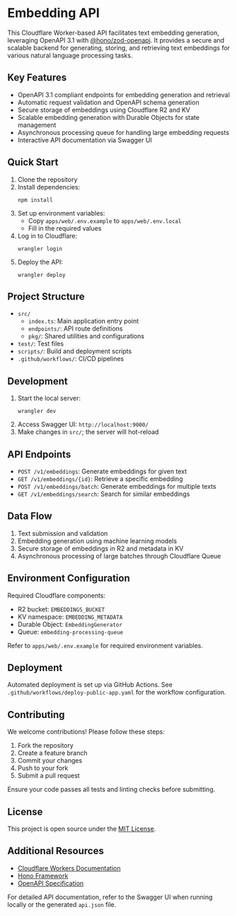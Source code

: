 # Embedding API

This Cloudflare Worker-based API facilitates text embedding generation, leveraging OpenAPI 3.1 with [@hono/zod-openapi](https://github.com/honojs/hono). It provides a secure and scalable backend for generating, storing, and retrieving text embeddings for various natural language processing tasks.

## Key Features

- OpenAPI 3.1 compliant endpoints for embedding generation and retrieval
- Automatic request validation and OpenAPI schema generation
- Secure storage of embeddings using Cloudflare R2 and KV
- Scalable embedding generation with Durable Objects for state management
- Asynchronous processing queue for handling large embedding requests
- Interactive API documentation via Swagger UI

## Quick Start

1. Clone the repository
2. Install dependencies:
   ```
   npm install
   ```
3. Set up environment variables:
   - Copy `apps/web/.env.example` to `apps/web/.env.local`
   - Fill in the required values
4. Log in to Cloudflare:
   ```
   wrangler login
   ```
5. Deploy the API:
   ```
   wrangler deploy
   ```

## Project Structure

- `src/`
  - `index.ts`: Main application entry point
  - `endpoints/`: API route definitions
  - `pkg/`: Shared utilities and configurations
- `test/`: Test files
- `scripts/`: Build and deployment scripts
- `.github/workflows/`: CI/CD pipelines

## Development

1. Start the local server:
   ```
   wrangler dev
   ```
2. Access Swagger UI: `http://localhost:9000/`
3. Make changes in `src/`; the server will hot-reload

## API Endpoints

- `POST /v1/embeddings`: Generate embeddings for given text
- `GET /v1/embeddings/{id}`: Retrieve a specific embedding
- `POST /v1/embeddings/batch`: Generate embeddings for multiple texts
- `GET /v1/embeddings/search`: Search for similar embeddings

## Data Flow

1. Text submission and validation
2. Embedding generation using machine learning models
3. Secure storage of embeddings in R2 and metadata in KV
4. Asynchronous processing of large batches through Cloudflare Queue

## Environment Configuration

Required Cloudflare components:
- R2 bucket: `EMBEDDINGS_BUCKET`
- KV namespace: `EMBEDDING_METADATA`
- Durable Object: `EmbeddingGenerator`
- Queue: `embedding-processing-queue`

Refer to `apps/web/.env.example` for required environment variables.

## Deployment

Automated deployment is set up via GitHub Actions. See `.github/workflows/deploy-public-app.yaml` for the workflow configuration.

## Contributing

We welcome contributions! Please follow these steps:
1. Fork the repository
2. Create a feature branch
3. Commit your changes
4. Push to your fork
5. Submit a pull request

Ensure your code passes all tests and linting checks before submitting.

## License

This project is open source under the [MIT License](LICENSE).

## Additional Resources

- [Cloudflare Workers Documentation](https://developers.cloudflare.com/workers/)
- [Hono Framework](https://hono.dev/)
- [OpenAPI Specification](https://swagger.io/specification/)

For detailed API documentation, refer to the Swagger UI when running locally or the generated `api.json` file.
